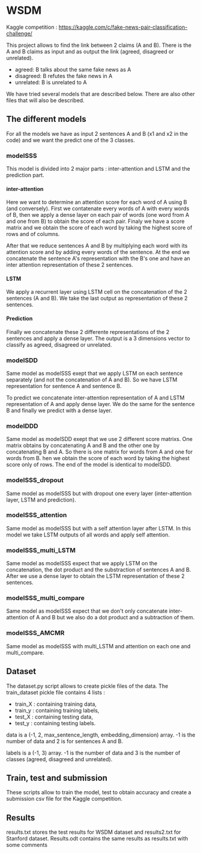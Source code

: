 # WSDM
Kaggle competition : https://kaggle.com/c/fake-news-pair-classification-challenge/

This project allows to find the link between 2 claims (A and B). There is the A and B claims as input and as output the link (agreed, disagreed or unrelated).

* agreed: B talks about the same fake news as A
* disagreed: B refutes the fake news in A
* unrelated: B is unrelated to A 

We have tried several models that are described below. There are also other files that will also be described.

## The different models

For all the models we have as input 2 sentences A and B (x1 and x2 in the code) and we want the predict one of the 3 classes.

### modelSSS
This model is divided into 2 major parts : inter-attention and LSTM and the prediction part.

#### inter-attention
Here we want to determine an attention score for each word of A using B (and conversely). First we contatenate every words of A with every words of B, then we apply a dense layer on each pair of words (one word from A and one from B) to obtain the score of each pair. Finaly we have a score matrix and we obtain the score of each word by taking the highest score of rows and of columns. 

After that we reduce sentences A and B by multiplying each word with its attention score and by adding every words of the sentence. At the end we concatenate the sentence A's representation with the B's one and have an inter attention representation of these 2 sentences.

#### LSTM
We apply a recurrent layer using LSTM cell on the concatenation of the 2 sentences (A and B). We take the last output as representation of these 2 sentences.

#### Prediction
Finally we concatenate these 2 differente representations of the 2 sentences and apply a dense layer. The output is a 3 dimensions vector to classify as agreed, disagreed or unrelated.

### modelSDD
Same model as modelSSS exept that we apply LSTM on each sentence separately (and not the concatenation of A and B). So we have LSTM representation for sentence A and sentence B. 

To predict we concatenate inter-attention representation of A and LSTM representation of A and apply dense layer. We do the same for the sentence B and finally we predict with a dense layer.

### modelDDD
Same model as modelSDD exept that we use 2 different score matrixs. One matrix obtains by concatenating A and B and the other one by concatenating B and A. So there is one matrix for words from A and one for words from B. hen we obtain the score of each word by taking the highest score only of rows. The end of the model is identical to modelSDD.


### modelSSS_dropout
Same model as modelSSS but with dropout one every layer (inter-attention layer, LSTM and prediction).

### modelSSS_attention
Same model as modelSSS but with a self attention layer after LSTM. In this model we take LSTM outputs of all words and apply self attention. 

### modelSSS_multi_LSTM
Same model as modelSSS expect that we apply LSTM on the concatenation, the dot product and the substraction of sentences A and B. After we use a dense layer to obtain the LSTM representation of these 2 sentences.

### modelSSS_multi_compare
Same model as modelSSS expect that we don't only concatenate inter-attention of A and B but we also do a dot product and a subtraction of them.

### modelSSS_AMCMR
Same model as modelSSS with multi_LSTM and attention on each one and multi_compare.


## Dataset

The dataset.py script allows to create pickle files of the data. The train_dataset pickle file contains 4 lists :
* train_X : containing training data,
* train_y : containing training labels,
* test_X : containing testing data,
* test_y : containing testing labels.

data is a (-1, 2, max_sentence_length, embedding_dimension) array. -1 is the number of data and 2 is for sentences A and B.

labels is a (-1, 3) array. -1 is the number of data and 3 is the number of classes (agreed, disagreed and unrelated).

## Train, test and submission

These scripts allow to train the model, test to obtain accuracy and create a submission csv file for the Kaggle competition.

## Results

results.txt stores the test results for WSDM dataset and results2.txt for Stanford dataset. Results.odt contains the same results as results.txt with some comments

